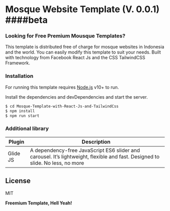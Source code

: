 
# Mosque Website Template (V. 0.0.1) ####beta

### Looking for Free Premium Mousque Templates?
This template is distributed free of charge for mosque websites in Indonesia and the world. You can easily modify this template to suit your needs. Built with technology from Facebook React Js and the CSS TailwindCSS Framework.


### Installation

For running this template requires [Node.js](https://nodejs.org/) v10+ to run.

Install the dependencies and devDependencies and start the server.

```sh
$ cd Mosque-Template-with-React-Js-and-TailwindCss
$ npm install 
$ npm run start
```

### Additional library

| Plugin | Description |
| ------ | ------ |
| Glide JS | A dependency-free JavaScript ES6 slider and carousel. It’s lightweight, flexible and fast. Designed to slide. No less, no more|[PlDb] |

License
----

MIT


**Freemium Template, Hell Yeah!**

